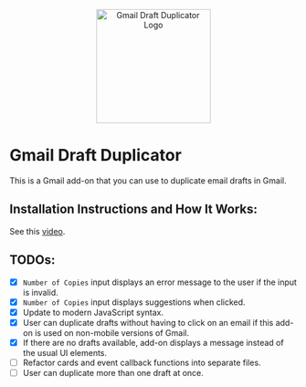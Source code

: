 <p align="center">
  <img src="https://raw.githubusercontent.com/jnbli/Gmail-Draft-Duplicator/master/Logo.png" alt="Gmail Draft Duplicator Logo" width="200" height="200">
</p>

# Gmail Draft Duplicator
This is a Gmail add-on that you can use to duplicate email drafts in Gmail.

## Installation Instructions and How It Works:
See this [video](https://www.youtube.com/watch?v=o3JVWLKUrYs).

## TODOs:
- [X] `Number of Copies` input displays an error message to the user if the input is invalid.
- [X] `Number of Copies` input displays suggestions when clicked.
- [X] Update to modern JavaScript syntax.
- [X] User can duplicate drafts without having to click on an email if this add-on is used on non-mobile versions of Gmail.
- [X] If there are no drafts available, add-on displays a message instead of the usual UI elements.
- [ ] Refactor cards and event callback functions into separate files.
- [ ] User can duplicate more than one draft at once.